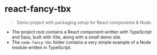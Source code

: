 # react-fancy-tbx

> Demo project with packaging setup for React components & Node.

- The project root contains a React component written with TypeScript and Sass, built with Vite, along with a small demo site.
- The `node-fancy-tbx` folder contains a very simple example of a Node module written in TypeScript.
